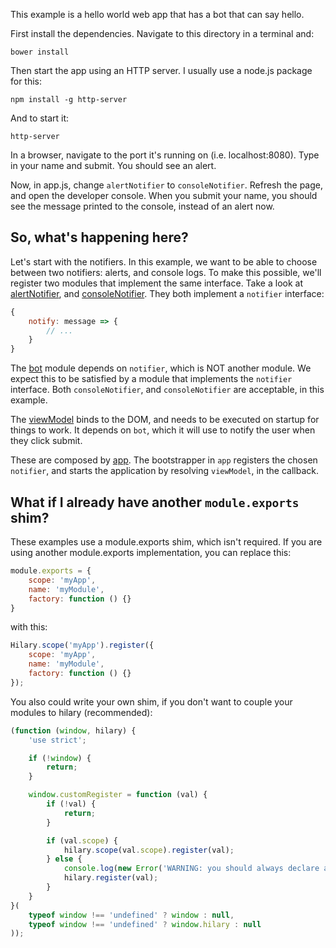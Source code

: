 This example is a hello world web app that has a bot that can say hello.

First install the dependencies. Navigate to this directory in a terminal and:
```
bower install
```

Then start the app using an HTTP server. I usually use a node.js package for this:
```
npm install -g http-server
```

And to start it:
```
http-server
```

In a browser, navigate to the port it's running on (i.e. localhost:8080). Type in your name and submit. You should see an alert.

Now, in app.js, change `alertNotifier` to `consoleNotifier`. Refresh the page, and open the developer console. When you submit your name, you should see the message printed to the console, instead of an alert now.

## So, what's happening here?
Let's start with the notifiers. In this example, we want to be able to choose between two notifiers: alerts, and console logs. To make this possible, we'll register two modules that implement the same interface. Take a look at [alertNotifier](alertNotifier.js), and [consoleNotifier](consoleNotifier.js). They both implement a `notifier` interface:

```JavaScript
{
    notify: message => {
        // ...
    }
}
```

The [bot](bot.js) module depends on `notifier`, which is NOT another module. We expect this to be satisfied by a module that implements the `notifier` interface. Both `consoleNotifier`, and `consoleNotifier` are acceptable, in this example.

The [viewModel](viewModel.js) binds to the DOM, and needs to be executed on startup for things to work. It depends on `bot`, which it will use to notify the user when they click submit.

These are composed by [app](app.js). The bootstrapper in `app` registers the chosen `notifier`, and starts the application by resolving `viewModel`, in the callback.

## What if I already have another `module.exports` shim?
These examples use a module.exports shim, which isn't required. If you are using another module.exports implementation, you can replace this:

```JavaScript
module.exports = {
    scope: 'myApp',
    name: 'myModule',
    factory: function () {}
}
```

with this:
```JavaScript
Hilary.scope('myApp').register({
    scope: 'myApp',
    name: 'myModule',
    factory: function () {}
});
```

You also could write your own shim, if you don't want to couple your modules to hilary (recommended):

```JavaScript
(function (window, hilary) {
    'use strict';

    if (!window) {
        return;
    }

    window.customRegister = function (val) {
        if (!val) {
            return;
        }

        if (val.scope) {
            hilary.scope(val.scope).register(val);
        } else {
            console.log(new Error('WARNING: you should always declare a scope when registering hilary modules in a browser (module: ' + val.name + ')'));
            hilary.register(val);
        }
    }
}(
    typeof window !== 'undefined' ? window : null,
    typeof window !== 'undefined' ? window.hilary : null
));
```
